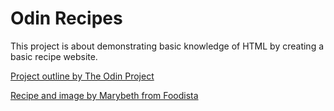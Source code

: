 # Odin Recipes

This project is about demonstrating basic knowledge of HTML by creating a basic recipe website.

[Project outline by The Odin Project](https://www.theodinproject.com/lessons/foundations-recipes)

[Recipe and image by Marybeth from Foodista](https://www.foodista.com/recipe/3RVLXCPT/white-chicken-lasagna)